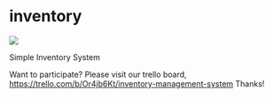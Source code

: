# inventory

![](https://travis-ci.org/deghq/inventory.svg?branch=master)

Simple Inventory System

Want to participate? Please visit our trello board, https://trello.com/b/Or4jb6Kt/inventory-management-system Thanks!

